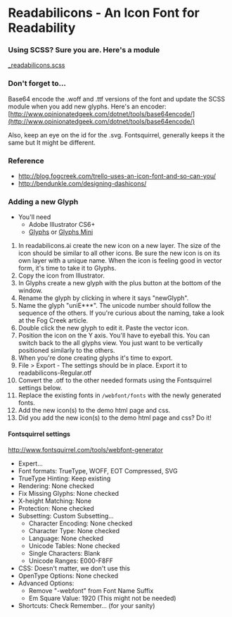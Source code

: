 # Readabilicons - An Icon Font for Readability

### Using SCSS? Sure you are. Here's a module
[_readabilicons.scss](https://github.com/arc90/readability-readabilicons/blob/master/webfont/css/_readabilicons.scss)

### Don't forget to…
Base64 encode the .woff and .ttf versions of the font and update the
SCSS module when you add new glyphs. Here's an encoder: [http://www.opinionatedgeek.com/dotnet/tools/base64encode/](http://www.opinionatedgeek.com/dotnet/tools/base64encode/)

Also, keep an eye on the id for the .svg. Fontsquirrel, generally keeps it the same
but It might be different.

### Reference
- http://blog.fogcreek.com/trello-uses-an-icon-font-and-so-can-you/
- http://bendunkle.com/designing-dashicons/

### Adding a new Glyph
- You'll need
  - Adobe Illustrator CS6+
  - [Glyphs](http://glyphsapp.com/) or [Glyphs Mini](http://glyphsapp.com/glyphs-mini/)

1. In readabilicons.ai create the new icon on a new layer. The size of the icon
should be similar to all other icons. Be sure the new icon is on its own layer
with a unique name. When the icon is feeling good in vector form, it's time to take it to Glyphs.
2. Copy the icon from Illustrator.
3. In Glyphs create a new glyph with the plus button at the bottom of the window.
4. Rename the glyph by clicking in where it says "newGlyph".
5. Name the glyph "uniE***". The unicode number should follow the sequence of the
others. If you're curious about the naming, take a look at the Fog Creek article.
6. Double click the new glyph to edit it. Paste the vector icon.
7. Position the icon on the Y axis. You'll have to eyeball this. You can switch
back to the all glyphs view. You just want to be vertically positioned similarly
to the others.
8. When you're done creating glyphs it's time to export.
9. File > Export - The settings should be in place. Export it to readabilicons-Regular.otf
10. Convert the .otf to the other needed formats using the Fontsquirrel settings below.
11. Replace the existing fonts in `/webfont/fonts` with the newly generated fonts.
12. Add the new icon(s) to the demo html page and css.
13. Did you add the new icon(s) to the demo html page and css? Do it!

#### Fontsquirrel settings
http://www.fontsquirrel.com/tools/webfont-generator

- Expert...
- Font formats: TrueType, WOFF, EOT Compressed, SVG
- TrueType Hinting: Keep existing
- Rendering: None checked
- Fix Missing Glyphs: None checked
- X-height Matching: None
- Protection: None checked
- Subsetting: Custom Subsetting...
  - Character Encoding: None checked
  - Character Type: None checked
  - Language: None checked
  - Unicode Tables: None checked
  - Single Characters: Blank
  - Unicode Ranges: E000-F8FF
- CSS: Doesn't matter, we don't use this
- OpenType Options: None checked
- Advanced Options:
  - Remove "-webfont" from Font Name Suffix
  - Em Square Value: 1920 (This might not be needed)
- Shortcuts: Check Remember... (for your sanity)
